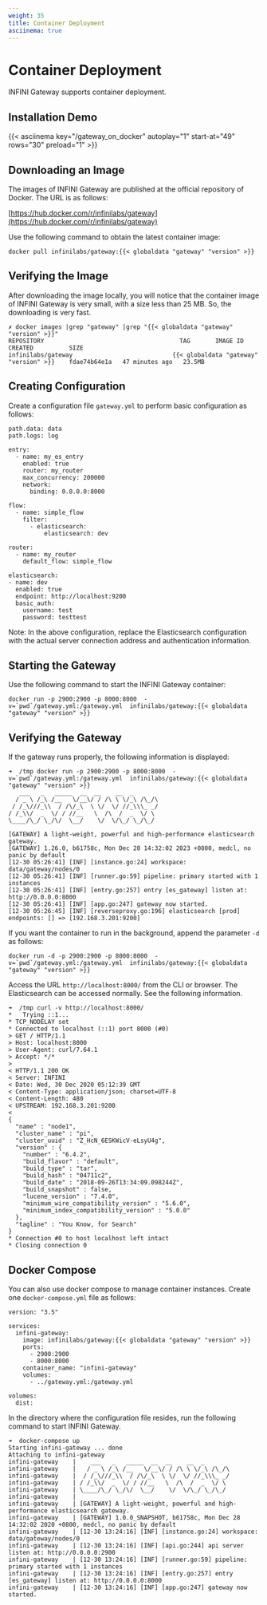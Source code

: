 ```yaml
---
weight: 35
title: Container Deployment
asciinema: true
---
```


# Container Deployment

INFINI Gateway supports container deployment.

## Installation Demo

{{< asciinema key="/gateway_on_docker" autoplay="1"  start-at="49" rows="30" preload="1" >}}

## Downloading an Image

The images of INFINI Gateway are published at the official repository of Docker. The URL is as follows:

[https://hub.docker.com/r/infinilabs/gateway](https://hub.docker.com/r/infinilabs/gateway)

Use the following command to obtain the latest container image:

```
docker pull infinilabs/gateway:{{< globaldata "gateway" "version" >}}
```

## Verifying the Image

After downloading the image locally, you will notice that the container image of INFINI Gateway is very small, with a size less than 25 MB. So, the downloading is very fast.

```
✗ docker images |grep "gateway" |grep "{{< globaldata "gateway" "version" >}}"
REPOSITORY                                      TAG       IMAGE ID       CREATED          SIZE
infinilabs/gateway                            {{< globaldata "gateway" "version" >}}    fdae74b64e1a   47 minutes ago   23.5MB
```

## Creating Configuration

Create a configuration file `gateway.yml` to perform basic configuration as follows:

```
path.data: data
path.logs: log

entry:
  - name: my_es_entry
    enabled: true
    router: my_router
    max_concurrency: 200000
    network:
      binding: 0.0.0.0:8000

flow:
  - name: simple_flow
    filter:
      - elasticsearch:
          elasticsearch: dev

router:
  - name: my_router
    default_flow: simple_flow

elasticsearch:
- name: dev
  enabled: true
  endpoint: http://localhost:9200
  basic_auth:
    username: test
    password: testtest
```

Note: In the above configuration, replace the Elasticsearch configuration with the actual server connection address and authentication information.

## Starting the Gateway

Use the following command to start the INFINI Gateway container:

```
docker run -p 2900:2900 -p 8000:8000  -v=`pwd`/gateway.yml:/gateway.yml  infinilabs/gateway:{{< globaldata "gateway" "version" >}}
```

## Verifying the Gateway

If the gateway runs properly, the following information is displayed:

```
➜  /tmp docker run -p 2900:2900 -p 8000:8000  -v=`pwd`/gateway.yml:/gateway.yml  infinilabs/gateway:{{< globaldata "gateway" "version" >}}
   ___   _   _____  __  __    __  _
  / _ \ /_\ /__   \/__\/ / /\ \ \/_\ /\_/\
 / /_\///_\\  / /\/_\  \ \/  \/ //_\\\_ _/
/ /_\\/  _  \/ / //__   \  /\  /  _  \/ \
\____/\_/ \_/\/  \__/    \/  \/\_/ \_/\_/

[GATEWAY] A light-weight, powerful and high-performance elasticsearch gateway.
[GATEWAY] 1.26.0, b61758c, Mon Dec 28 14:32:02 2023 +0800, medcl, no panic by default
[12-30 05:26:41] [INF] [instance.go:24] workspace: data/gateway/nodes/0
[12-30 05:26:41] [INF] [runner.go:59] pipeline: primary started with 1 instances
[12-30 05:26:41] [INF] [entry.go:257] entry [es_gateway] listen at: http://0.0.0.0:8000
[12-30 05:26:41] [INF] [app.go:247] gateway now started.
[12-30 05:26:45] [INF] [reverseproxy.go:196] elasticsearch [prod] endpoints: [] => [192.168.3.201:9200]
```

If you want the container to run in the background, append the parameter `-d` as follows:

```
docker run -d -p 2900:2900 -p 8000:8000  -v=`pwd`/gateway.yml:/gateway.yml  infinilabs/gateway:{{< globaldata "gateway" "version" >}}
```

Access the URL `http://localhost:8000/` from the CLI or browser. The Elasticsearch can be accessed normally. See the following information.

```
➜  /tmp curl -v http://localhost:8000/
*   Trying ::1...
* TCP_NODELAY set
* Connected to localhost (::1) port 8000 (#0)
> GET / HTTP/1.1
> Host: localhost:8000
> User-Agent: curl/7.64.1
> Accept: */*
>
< HTTP/1.1 200 OK
< Server: INFINI
< Date: Wed, 30 Dec 2020 05:12:39 GMT
< Content-Type: application/json; charset=UTF-8
< Content-Length: 480
< UPSTREAM: 192.168.3.201:9200
<
{
  "name" : "node1",
  "cluster_name" : "pi",
  "cluster_uuid" : "Z_HcN_6ESKWicV-eLsyU4g",
  "version" : {
    "number" : "6.4.2",
    "build_flavor" : "default",
    "build_type" : "tar",
    "build_hash" : "04711c2",
    "build_date" : "2018-09-26T13:34:09.098244Z",
    "build_snapshot" : false,
    "lucene_version" : "7.4.0",
    "minimum_wire_compatibility_version" : "5.6.0",
    "minimum_index_compatibility_version" : "5.0.0"
  },
  "tagline" : "You Know, for Search"
}
* Connection #0 to host localhost left intact
* Closing connection 0
```

## Docker Compose

You can also use docker compose to manage container instances. Create one `docker-compose.yml` file as follows:

```
version: "3.5"

services:
  infini-gateway:
    image: infinilabs/gateway:{{< globaldata "gateway" "version" >}}
    ports:
      - 2900:2900
      - 8000:8000
    container_name: "infini-gateway"
    volumes:
      - ../gateway.yml:/gateway.yml

volumes:
  dist:
```

In the directory where the configuration file resides, run the following command to start INFINI Gateway.

```
➜  docker-compose up
Starting infini-gateway ... done
Attaching to infini-gateway
infini-gateway    |    ___   _   _____  __  __    __  _
infini-gateway    |   / _ \ /_\ /__   \/__\/ / /\ \ \/_\ /\_/\
infini-gateway    |  / /_\///_\\  / /\/_\  \ \/  \/ //_\\\_ _/
infini-gateway    | / /_\\/  _  \/ / //__   \  /\  /  _  \/ \
infini-gateway    | \____/\_/ \_/\/  \__/    \/  \/\_/ \_/\_/
infini-gateway    |
infini-gateway    | [GATEWAY] A light-weight, powerful and high-performance elasticsearch gateway.
infini-gateway    | [GATEWAY] 1.0.0_SNAPSHOT, b61758c, Mon Dec 28 14:32:02 2020 +0800, medcl, no panic by default
infini-gateway    | [12-30 13:24:16] [INF] [instance.go:24] workspace: data/gateway/nodes/0
infini-gateway    | [12-30 13:24:16] [INF] [api.go:244] api server listen at: http://0.0.0.0:2900
infini-gateway    | [12-30 13:24:16] [INF] [runner.go:59] pipeline: primary started with 1 instances
infini-gateway    | [12-30 13:24:16] [INF] [entry.go:257] entry [es_gateway] listen at: http://0.0.0.0:8000
infini-gateway    | [12-30 13:24:16] [INF] [app.go:247] gateway now started.
```
